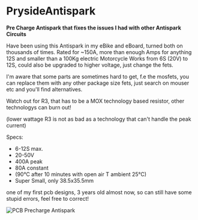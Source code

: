 # PrysideAntispark
**Pre Charge Antispark that fixes the issues I had with other Antispark Circuits**

Have been using this Antispark in my eBike and eBoard, turned both on thousands of times.
Rated for ~150A, more than enough Amps for anything 12S and smaller than a 100Kg electric Motorcycle
Works from 6S (20V) to 12S, could also be upgraded to higher voltage, just change the fets.

I'm aware that some parts are  sometimes hard to get, f.e the mosfets, you can replace them with any other package size fets, just search on mouser etc and you'll find alternatives.

Watch out for R3, that has to be a MOX technology based resistor, other technologys can burn out!

(lower wattage R3 is not as bad as a technology that can't handle the peak current)


Specs:
- 6-12S max.
- 20-50V
- 400A peak
- 80A constant
- (90°C after 10 minutes with open air T ambient 25°C)
- Super Small, only 38.5x35.5mm

one of my first pcb designs, 3 years old almost now, so can still have some stupid errors, feel free to correct!

![PCB Precharge Antispark](https://user-images.githubusercontent.com/31861192/139588475-1e6d9256-f79e-463c-a2e2-8fbc7ad4bb1f.png)
